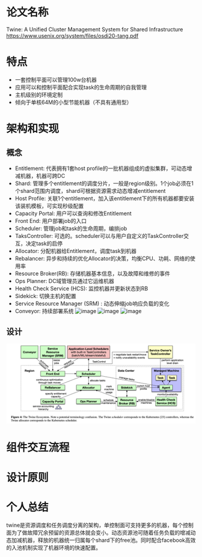 # 论文名称
Twine: A Unified Cluster Management System for Shared Infrastructure
https://www.usenix.org/system/files/osdi20-tang.pdf

# 特点
* 一套控制平面可以管理100w台机器
* 应用可以和控制平面配合实现task的生命周期的自我管理
* 主机级别的环境定制
* 倾向于单核64M的小型节能机器（不具有通用型）

# 架构和实现
## 概念
* Entitlement: 代表拥有1套host profile的一批机器组成的虚拟集群，可动态增减机器，机器可跨DC
* Shard: 管理多个entitlement的调度分片，一般是region级别。1个job必须在1个shard范围内调度，shard可根据资源需求动态增减entitlement
* Host Profile: 关联1个entitlement，加入该entitlement下的所有机器都要安装该装机模板，可实现秒级配置
* Capacity Portal: 用户可以查询和修改Entitlement
* Front End: 用户部署job的入口
* Scheduler: 管理job和task的生命周期，编排job
* TaksController: 可选的。scheduler可以与用户自定义的TaskController交互，决定task的启停
* Allocator: 分配机器给Entitlement，调度task到机器
* Rebalancer: 异步和持续的优化Allocator的决策，均衡CPU、功耗、网络的使用率
* Resource Broker(RB): 存储机器基本信息，以及故障和维修的事件
* Ops Planner: DC域管理员通过它运维机器
* Health Check Service (HCS): 监控机器并更新状态到RB
* Sidekick: 切换主机的配置
* Service Resource Manager (SRM) : 动态伸缩job响应负载的变化
* Conveyor: 持续部署系统
![image](https://user-images.githubusercontent.com/10750904/156516453-ea00495c-2641-48dd-b89d-cd20536fa9a4.png)
![image](https://user-images.githubusercontent.com/10750904/156517334-67d0164a-c77f-41f6-bd55-fcb0cf50f744.png)
![image](https://user-images.githubusercontent.com/10750904/156517419-ddf265e5-5b72-4a47-83c0-6cf6ffa5dff4.png)

## 设计
![image](https://github.com/1032120121/paper/blob/main/%E6%88%AA%E5%B1%8F2022-03-03%2015.51.44.png)

# 组件交互流程

# 设计原则

# 个人总结
twine是资源调度和任务调度分离的架构，单控制面可支持更多的机器，每个控制面为了做故障冗余预留的资源总体就会变小。动态资源池可随着任务负载的增减动态加减机器，释放的机器统一归属每个shard下的free池。同时配合facebook高效的入池机制实现了机器环境的快速配置。
